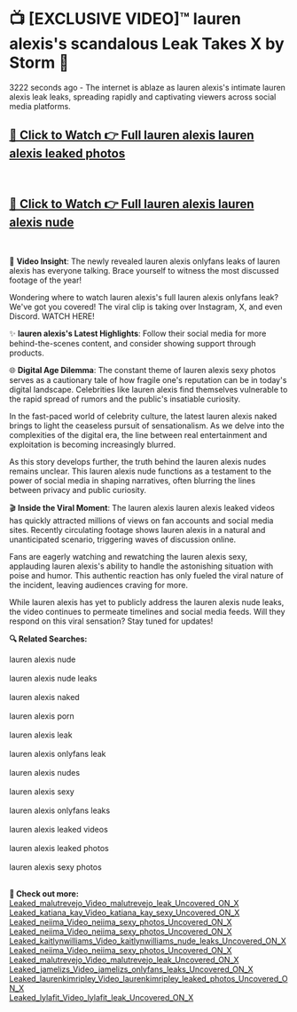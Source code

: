 # 📺 [EXCLUSIVE VIDEO]™ lauren alexis's scandalous Leak Takes X by Storm 🚀

3222 seconds ago - The internet is ablaze as lauren alexis's intimate lauren alexis leak leaks, spreading rapidly and captivating viewers across social media platforms.

<h2><a href="https://github-6l9.pages.dev/link1">🔗 Click to Watch 👉 Full lauren alexis lauren alexis leaked photos</a></h2><br>
<h2><a href="https://github-6l9.pages.dev/link2">🔗 Click to Watch 👉 Full lauren alexis lauren alexis nude</a></h2><br>

🎥 **Video Insight**: The newly revealed lauren alexis onlyfans leaks of lauren alexis has everyone talking. Brace yourself to witness the most discussed footage of the year!

Wondering where to watch lauren alexis's full lauren alexis onlyfans leak? We've got you covered! The viral clip is taking over Instagram, X, and even Discord. WATCH HERE!

✨ **lauren alexis's Latest Highlights**: Follow their social media for more behind-the-scenes content, and consider showing support through products.

🌐 **Digital Age Dilemma**: The constant theme of lauren alexis sexy photos serves as a cautionary tale of how fragile one's reputation can be in today's digital landscape. Celebrities like lauren alexis find themselves vulnerable to the rapid spread of rumors and the public's insatiable curiosity.

In the fast-paced world of celebrity culture, the latest lauren alexis naked brings to light the ceaseless pursuit of sensationalism. As we delve into the complexities of the digital era, the line between real entertainment and exploitation is becoming increasingly blurred.

As this story develops further, the truth behind the lauren alexis nudes remains unclear. This lauren alexis nude functions as a testament to the power of social media in shaping narratives, often blurring the lines between privacy and public curiosity.

🎬 **Inside the Viral Moment**: The lauren alexis lauren alexis leaked videos has quickly attracted millions of views on fan accounts and social media sites. Recently circulating footage shows lauren alexis in a natural and unanticipated scenario, triggering waves of discussion online.

Fans are eagerly watching and rewatching the lauren alexis sexy, applauding lauren alexis's ability to handle the astonishing situation with poise and humor. This authentic reaction has only fueled the viral nature of the incident, leaving audiences craving for more.

While lauren alexis has yet to publicly address the lauren alexis nude leaks, the video continues to permeate timelines and social media feeds. Will they respond on this viral sensation? Stay tuned for updates!

<strong>🔍 Related Searches:</strong>

lauren alexis nude
<br><br>
lauren alexis nude leaks
<br><br>
lauren alexis naked
<br><br>
lauren alexis porn
<br><br>
lauren alexis leak
<br><br>
lauren alexis onlyfans leak
<br><br>
lauren alexis nudes
<br><br>
lauren alexis sexy
<br><br>
lauren alexis onlyfans leaks
<br><br>
lauren alexis leaked videos
<br><br>
lauren alexis leaked photos
<br><br>
lauren alexis sexy photos
<br><br>



<strong>🔗 Check out more:</strong><br>
<a href="./Leaked_malutrevejo_Video_malutrevejo_leak_Uncovered_ON_X.md">Leaked_malutrevejo_Video_malutrevejo_leak_Uncovered_ON_X</a><br>
<a href="./Leaked_katiana_kay_Video_katiana_kay_sexy_Uncovered_ON_X.md">Leaked_katiana_kay_Video_katiana_kay_sexy_Uncovered_ON_X</a><br>
<a href="./Leaked_neiima_Video_neiima_sexy_photos_Uncovered_ON_X.md">Leaked_neiima_Video_neiima_sexy_photos_Uncovered_ON_X</a><br>
<a href="./Leaked_neiima_Video_neiima_sexy_photos_Uncovered_ON_X.md">Leaked_neiima_Video_neiima_sexy_photos_Uncovered_ON_X</a><br>
<a href="./Leaked_kaitlynwilliams_Video_kaitlynwilliams_nude_leaks_Uncovered_ON_X.md">Leaked_kaitlynwilliams_Video_kaitlynwilliams_nude_leaks_Uncovered_ON_X</a><br>
<a href="./Leaked_neiima_Video_neiima_sexy_photos_Uncovered_ON_X.md">Leaked_neiima_Video_neiima_sexy_photos_Uncovered_ON_X</a><br>
<a href="./Leaked_malutrevejo_Video_malutrevejo_leak_Uncovered_ON_X.md">Leaked_malutrevejo_Video_malutrevejo_leak_Uncovered_ON_X</a><br>
<a href="./Leaked_jamelizs_Video_jamelizs_onlyfans_leaks_Uncovered_ON_X.md">Leaked_jamelizs_Video_jamelizs_onlyfans_leaks_Uncovered_ON_X</a><br>
<a href="./Leaked_laurenkimripley_Video_laurenkimripley_leaked_photos_Uncovered_ON_X.md">Leaked_laurenkimripley_Video_laurenkimripley_leaked_photos_Uncovered_ON_X</a><br>
<a href="./Leaked_lylafit_Video_lylafit_leak_Uncovered_ON_X.md">Leaked_lylafit_Video_lylafit_leak_Uncovered_ON_X</a><br>
